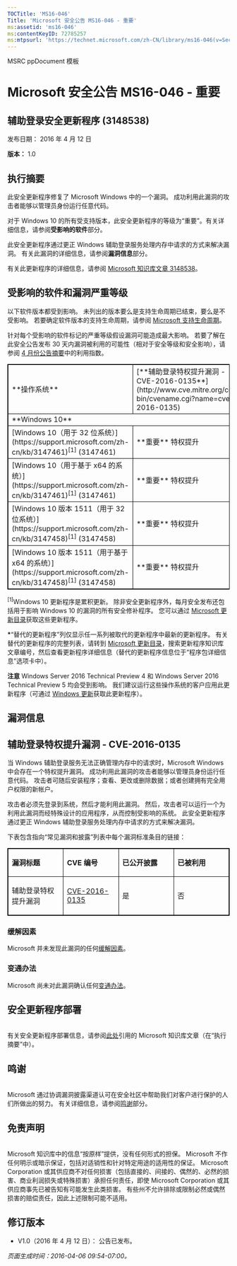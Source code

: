 ```yaml
---
TOCTitle: 'MS16-046'
Title: 'Microsoft 安全公告 MS16-046 - 重要'
ms:assetid: 'ms16-046'
ms:contentKeyID: 72785257
ms:mtpsurl: 'https://technet.microsoft.com/zh-CN/library/ms16-046(v=Security.10)'
---
```


MSRC ppDocument 模板

Microsoft 安全公告 MS16-046 - 重要
==================================

辅助登录安全更新程序 (3148538)
------------------------------

发布日期： 2016 年 4 月 12 日

**版本：** 1.0

执行摘要
--------

此安全更新程序修复了 Microsoft Windows 中的一个漏洞。 成功利用此漏洞的攻击者能够以管理员身份运行任意代码。

对于 Windows 10 的所有受支持版本，此安全更新程序的等级为“重要”。有关详细信息，请参阅**受影响的软件**部分。

此安全更新程序通过更正 Windows 辅助登录服务处理内存中请求的方式来解决漏洞。 有关此漏洞的详细信息，请参阅**漏洞信息**部分。

有关此更新程序的详细信息，请参阅 [Microsoft 知识库文章 3148538](https://support.microsoft.com/zh-cn/kb/3148538)。

受影响的软件和漏洞严重等级
--------------------------

以下软件版本都受到影响。 未列出的版本要么是支持生命周期已结束，要么是不受影响。 若要确定软件版本的支持生命周期，请参阅 [Microsoft 支持生命周期](https://support.microsoft.com/zh-cn/lifecycle)。

针对每个受影响的软件标记的严重等级假设漏洞可能造成最大影响。 若要了解在此安全公告发布 30 天内漏洞被利用的可能性（相对于安全等级和安全影响），请参阅 [4 月份公告摘要](https://technet.microsoft.com/zh-cn/library/security/ms16-apr)中的利用指数。

<p> </p>
<table style="border:1px solid black;">
<tr>
<td style="border:1px solid black;">
**操作系统**

</td>
<td style="border:1px solid black;">
[**辅助登录特权提升漏洞 - CVE-2016-0135**](http://www.cve.mitre.org/cgi-bin/cvename.cgi?name=cve-2016-0135)

</td>
<td style="border:1px solid black;">
**替代的更新程序\***

</td>
</tr>
<tr>
<td style="border:1px solid black;" colspan="3">
**Windows 10**

</td>
</tr>
<tr>
<td style="border:1px solid black;">
[Windows 10（用于 32 位系统）](https://support.microsoft.com/zh-cn/kb/3147461)<sup>[1]</sup>  
(3147461)

</td>
<td style="border:1px solid black;">
**重要**  
特权提升

</td>
<td style="border:1px solid black;">
[3140745](https://support.microsoft.com/zh-cn/kb/3140745)

</td>
</tr>
<tr>
<td style="border:1px solid black;">
[Windows 10（用于基于 x64 的系统）](https://support.microsoft.com/zh-cn/kb/3147461)<sup>[1]</sup>  
(3147461)

</td>
<td style="border:1px solid black;">
**重要**  
特权提升

</td>
<td style="border:1px solid black;">
[3140745](https://support.microsoft.com/zh-cn/kb/3140745)

</td>
</tr>
<tr>
<td style="border:1px solid black;">
[Windows 10 版本 1511（用于 32 位系统）](https://support.microsoft.com/zh-cn/kb/3147458)<sup>[1]</sup>  
(3147458)

</td>
<td style="border:1px solid black;">
**重要**  
特权提升

</td>
<td style="border:1px solid black;">
[3140768](https://support.microsoft.com/zh-cn/kb/3140768)

</td>
</tr>
<tr>
<td style="border:1px solid black;">
[Windows 10 版本 1511（用于基于 x64 的系统）](https://support.microsoft.com/zh-cn/kb/3147458)<sup>[1]</sup>  
(3147458)

</td>
<td style="border:1px solid black;">
**重要**  
特权提升

</td>
<td style="border:1px solid black;">
[3140768](https://support.microsoft.com/zh-cn/kb/3140768)

</td>
</tr>
</table>

<sup>[1]</sup>Windows 10 更新程序是累积更新。 除非安全更新程序外，每月安全发布还包括用于影响 Windows 10 的漏洞的所有安全修补程序。 您可以通过 [Microsoft 更新目录](http://catalog.update.microsoft.com/v7/site/home.aspx)获取这些更新程序。

**\***“替代的更新程序”列仅显示任一系列被取代的更新程序中最新的更新程序。 有关替代的更新程序的完整列表，请转到 [Microsoft 更新目录](http://catalog.update.microsoft.com/v7/site/home.aspx)，搜索更新程序知识库文章编号，然后查看更新程序详细信息（替代的更新程序信息位于“程序包详细信息”选项卡中）。

**注意** Windows Server 2016 Technical Preview 4 和 Windows Server 2016 Technical Preview 5 均会受到影响。 我们建议运行这些操作系统的客户应用此更新程序（可通过 [Windows 更新](http://update.microsoft.com/microsoftupdate/v6/vistadefault.aspx?ln=zh-cn)获取此更新程序）。

漏洞信息
--------

辅助登录特权提升漏洞 - CVE-2016-0135
------------------------------------

当 Windows 辅助登录服务无法正确管理内存中的请求时，Microsoft Windows 中会存在一个特权提升漏洞。 成功利用此漏洞的攻击者能够以管理员身份运行任意代码。 攻击者可随后安装程序；查看、更改或删除数据；或者创建拥有完全用户权限的新帐户。

攻击者必须先登录到系统，然后才能利用此漏洞。 然后，攻击者可以运行一个为利用此漏洞而经特殊设计的应用程序，从而控制受影响的系统。 此安全更新程序通过更正 Windows 辅助登录服务处理内存中请求的方式来解决漏洞。

下表包含指向“常见漏洞和披露”列表中每个漏洞标准条目的链接：

<p> </p>
<table style="border:1px solid black;">
<colgroup>
<col width="25%" />
<col width="25%" />
<col width="25%" />
<col width="25%" />
</colgroup>
<tbody>
<tr class="odd">
<td style="border:1px solid black;"><p><strong>漏洞标题</strong></p></td>
<td style="border:1px solid black;"><p><strong>CVE 编号</strong></p></td>
<td style="border:1px solid black;"><p><strong>已公开披露</strong></p></td>
<td style="border:1px solid black;"><p><strong>已被利用</strong></p></td>
</tr>  
<tr class="even">
<td style="border:1px solid black;"><p>辅助登录特权提升漏洞</p></td>
<td style="border:1px solid black;"><p><a href="http://www.cve.mitre.org/cgi-bin/cvename.cgi?name=cve-2016-0135">CVE-2016-0135</a></p></td>
<td style="border:1px solid black;"><p>是</p></td>
<td style="border:1px solid black;"><p>否</p></td>
</tr>  
</tbody>  
</table>
  
### 缓解因素
  
Microsoft 并未发现此漏洞的任何[缓解因素](https://technet.microsoft.com/zh-cn/library/security/dn848375.aspx)。
  
### 变通办法
  
Microsoft 尚未对此漏洞确认任何[变通办法](https://technet.microsoft.com/zh-cn/library/security/dn848375.aspx)。
  
安全更新程序部署  
----------------
  
<span id="sectionToggle3"></span>  
有关安全更新程序部署信息，请参阅[此处](#kbarticle)引用的 Microsoft 知识库文章（在“执行摘要”中）。
  
鸣谢  
----
  
<span id="sectionToggle4"></span>  
Microsoft 通过协调漏洞披露渠道认可在安全社区中帮助我们对客户进行保护的人们所做出的努力。 有关详细信息，请参阅[鸣谢](https://technet.microsoft.com/zh-cn/library/security/mt674627.aspx)部分。
  
免责声明  
--------
  
<span id="sectionToggle5"></span>  
Microsoft 知识库中的信息“按原样”提供，没有任何形式的担保。 Microsoft 不作任何明示或暗示保证，包括对适销性和针对特定用途的适用性的保证。 Microsoft Corporation 或其供应商不对任何损害（包括直接的、间接的、偶然的、必然的损害、商业利润损失或特殊损害）承担任何责任，即使 Microsoft Corporation 或其供应商事先已被告知有可能发生此类损害。 有些州不允许排除或限制必然或偶然损害的赔偿责任，因此上述限制可能不适用。
  
修订版本  
--------
  
<span id="sectionToggle6"></span>  
-   V1.0（2016 年 4 月 12 日）： 公告已发布。
  
*页面生成时间：2016-04-06 09:54-07:00。*
